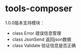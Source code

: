 # tools-composer

1.0.0版本支持模块：
- class Error 错误信息管理
- class JsonSend 返回json数据
- class Validate 验证信息是否正确
